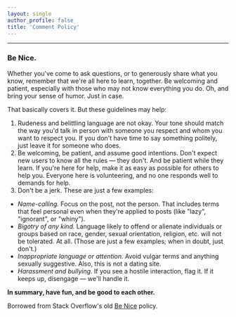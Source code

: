 ```yaml
---
layout: single
author_profile: false
title: 'Comment Policy'
---
```


<hr>

### Be Nice.

Whether you've come to ask questions, or to generously share what you know, remember that we're all here to learn, together. Be welcoming and patient, especially with those who may not know everything you do. Oh, and bring your sense of humor. Just in case.

That basically covers it. But these guidelines may help:
1. Rudeness and belittling language are not okay. Your tone should match the way you'd talk in person with someone you respect and whom you want to respect you. If you don't have time to say something politely, just leave it for someone who does.
2. Be welcoming, be patient, and assume good intentions. Don't expect new users to know all the rules — they don't. And be patient while they learn. If you're here for help, make it as easy as possible for others to help you. Everyone here is volunteering, and no one responds well to demands for help.
3. Don't be a jerk. These are just a few examples:
  - _Name-calling._ Focus on the post, not the person. That includes terms that feel personal even when they're applied to posts (like "lazy", "ignorant", or "whiny").
  - _Bigotry of any kind._ Language likely to offend or alienate individuals or groups based on race, gender, sexual orientation, religion, etc. will not be tolerated. At all. (Those are just a few examples; when in doubt, just don't.)
  - _Inappropriate language or attention._ Avoid vulgar terms and anything sexually suggestive. Also, this is not a dating site.
  - _Harassment and bullying._ If you see a hostile interaction, flag it. If it keeps up, disengage — we'll handle it.

**In summary, have fun, and be good to each other.**

Borrowed from Stack Overflow's old [Be Nice](https://meta.stackexchange.com/q/240839/297763) policy.

